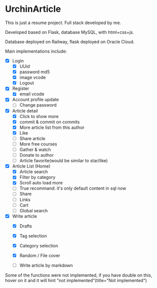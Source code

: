 # UrchinArticle

This is just a resume project. Full stack developed by me.

Developed based on Flask, database MySQL, with html+css+js.

Database deployed on Railway, flask deployed on Oracle Cloud.

Main implementations include: 
* [x] Login
  * [x] UUid
  * [x] password md5
  * [x] image vcode
  * [x] Logout
* [x] Register
  * [x] email vcode
* [x] Account profile update
  * [ ] Change password 
* [x] Article detail
  * [x] Click to show more
  * [x] commit & commit on commits
  * [x] More article list from this author
  * [x] Like
  * [ ] Share article
  * [ ] More free courses
  * [ ] Gather & watch
  * [ ] Donate to author
  * [ ] Article favorite(would be similar to star/like)
* [x] Article List (Home)
  * [x] Article search
  * [x] Filter by category
  * [x] Scroll auto load more 
  * [ ] True recommand: it's only default content in sql now
  * [ ] Share
  * [ ] Links
  * [ ] Cart
  * [ ] Global search
* [x] Write article
  * [x] Drafts
  * [x] Tag selection
  * [x] Category selection
  * [x] Random / File cover
  * [ ] Write article by markdown


Some of the functions were not implemented, if you have double on this, hover on it and it will hint "not implemented"(title="Not implemented")
